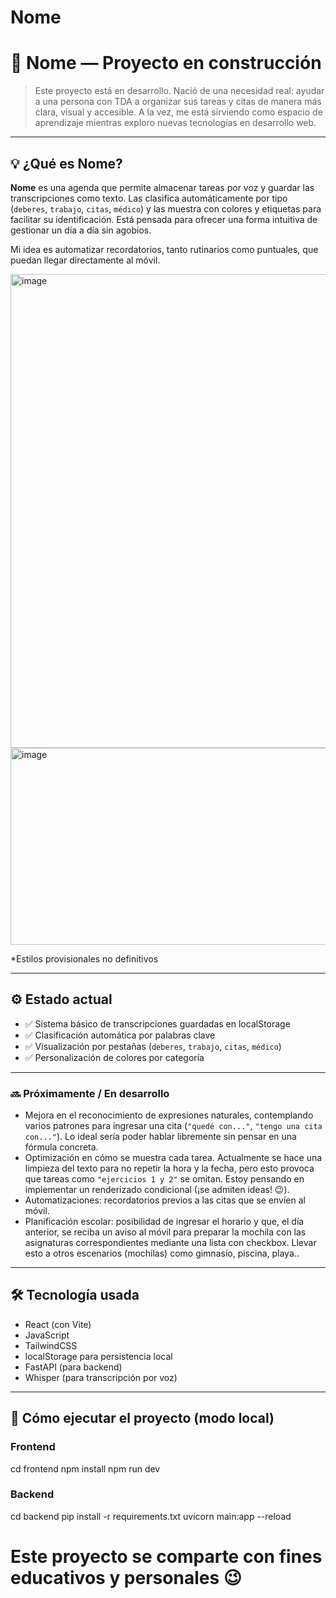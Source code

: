 # Nome
# 🧩 Nome — Proyecto en construcción

> Este proyecto está en desarrollo. Nació de una necesidad real: ayudar a una persona con TDA a organizar sus tareas y citas de manera más clara, visual y accesible. A la vez, me está sirviendo como espacio de aprendizaje mientras exploro nuevas tecnologías en desarrollo web.

---

## 💡 ¿Qué es Nome?

**Nome** es una agenda que permite almacenar tareas por voz y guardar las transcripciones como texto. Las clasifica automáticamente por tipo (`deberes`, `trabajo`, `citas`, `médico`) y las muestra con colores y etiquetas para facilitar su identificación. Está pensada para ofrecer una forma intuitiva de gestionar un día a día sin agobios.

Mi idea es automatizar recordatorios, tanto rutinarios como puntuales, que puedan llegar directamente al móvil.

<img width="1118" height="758" alt="image" src="https://github.com/user-attachments/assets/790e7582-02e9-48fa-8e5f-6c2625c00e26" />
<img width="709" height="315" alt="image" src="https://github.com/user-attachments/assets/2d9403e0-488f-401c-a110-2eeadafc8bdf" />


 *Estilos provisionales no definitivos

---

## ⚙️ Estado actual

- ✅ Sistema básico de transcripciones guardadas en localStorage  
- ✅ Clasificación automática por palabras clave  
- ✅ Visualización por pestañas (`deberes`, `trabajo`, `citas`, `médico`)  
- ✅ Personalización de colores por categoría 

---

### 🔜 Próximamente / En desarrollo

- Mejora en el reconocimiento de expresiones naturales, contemplando varios patrones para ingresar una cita (`"quedé con..."`, `"tengo una cita con..."`). Lo ideal sería poder hablar libremente sin pensar en una fórmula concreta.
- Optimización en cómo se muestra cada tarea. Actualmente se hace una limpieza del texto para no repetir la hora y la fecha, pero esto provoca que tareas como `"ejercicios 1 y 2"` se omitan. Estoy pensando en implementar un renderizado condicional (¡se admiten ideas! 😉).
- Automatizaciones: recordatorios previos a las citas que se envíen al móvil.
- Planificación escolar: posibilidad de ingresar el horario y que, el día anterior, se reciba un aviso al móvil para preparar la mochila con las asignaturas correspondientes mediante una lista con checkbox. Llevar esto a otros escenarios (mochilas) como gimnasio, piscina, playa..

---

## 🛠️ Tecnología usada

- React (con Vite)
- JavaScript
- TailwindCSS
- localStorage para persistencia local
- FastAPI (para backend)
- Whisper (para transcripción por voz)

---

## 🚀 Cómo ejecutar el proyecto (modo local)

### Frontend
cd frontend
npm install
npm run dev

### Backend
cd backend
pip install -r requirements.txt
uvicorn main:app --reload

# Este proyecto se comparte con fines educativos y personales 😉
